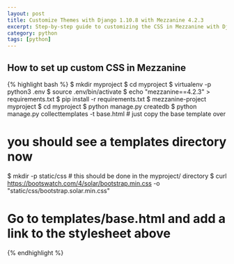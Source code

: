 ```yaml
---
layout: post
title: Customize Themes with Django 1.10.8 with Mezzanine 4.2.3
excerpt: Step-by-step guide to customizing the CSS in Mezzanine with Django.
category: python
tags: [python]
---
```


## How to set up custom CSS in Mezzanine
{% highlight bash %}
$ mkdir myproject
$ cd myproject
$ virtualenv -p python3 .env
$ source .env/bin/activate
$ echo "mezzanine==4.2.3" > requirements.txt
$ pip install -r requirements.txt
$ mezzanine-project myproject
$ cd myproject
$ python manage.py createdb
$ python manage.py collecttemplates -t base.html # just copy the base template over
# you should see a templates directory now
$ mkdir -p static/css # this should be done in the myproject/ directory
$ curl https://bootswatch.com/4/solar/bootstrap.min.css -o "static/css/bootstrap.solar.min.css"
# Go to templates/base.html and add a link to the stylesheet above
{% endhighlight %}
